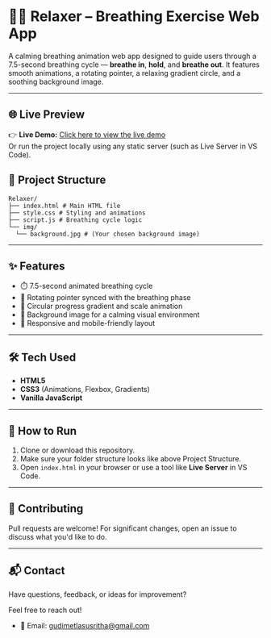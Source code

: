 # 🧘‍♂️ Relaxer – Breathing Exercise Web App

A calming breathing animation web app designed to guide users through a 7.5-second breathing cycle — **breathe in**, **hold**, and **breathe out**. It features smooth animations, a rotating pointer, a relaxing gradient circle, and a soothing background image.

---

## 🌐 Live Preview

👉 **Live Demo:** [Click here to view the live demo](https://susrithag1908.github.io/MindRelaxer/)  
Or run the project locally using any static server (such as Live Server in VS Code).

## 📁 Project Structure
```text
Relaxer/
├── index.html # Main HTML file
├── style.css # Styling and animations
├── script.js # Breathing cycle logic
└── img/
  └── background.jpg # (Your chosen background image)
```

---

## ✨ Features

- ⏱️ 7.5-second animated breathing cycle
- 🔄 Rotating pointer synced with the breathing phase
- 🎨 Circular progress gradient and scale animation
- 🌅 Background image for a calming visual environment
- 📱 Responsive and mobile-friendly layout

---

## 🛠️ Tech Used

- **HTML5**
- **CSS3** (Animations, Flexbox, Gradients)
- **Vanilla JavaScript**

---

## 🔧 How to Run

1. Clone or download this repository.
2. Make sure your folder structure looks like above Project Structure.
3. Open `index.html` in your browser or use a tool like **Live Server** in VS Code.

---



🤝 Contributing
---
Pull requests are welcome! For significant changes, open an issue to discuss what you'd like to do.

---

## 📬 Contact

Have questions, feedback, or ideas for improvement?

Feel free to reach out!

- 📧 Email: [gudimetlasusritha@gmail.com](mailto:gudimetlasusritha@gmail.com)




